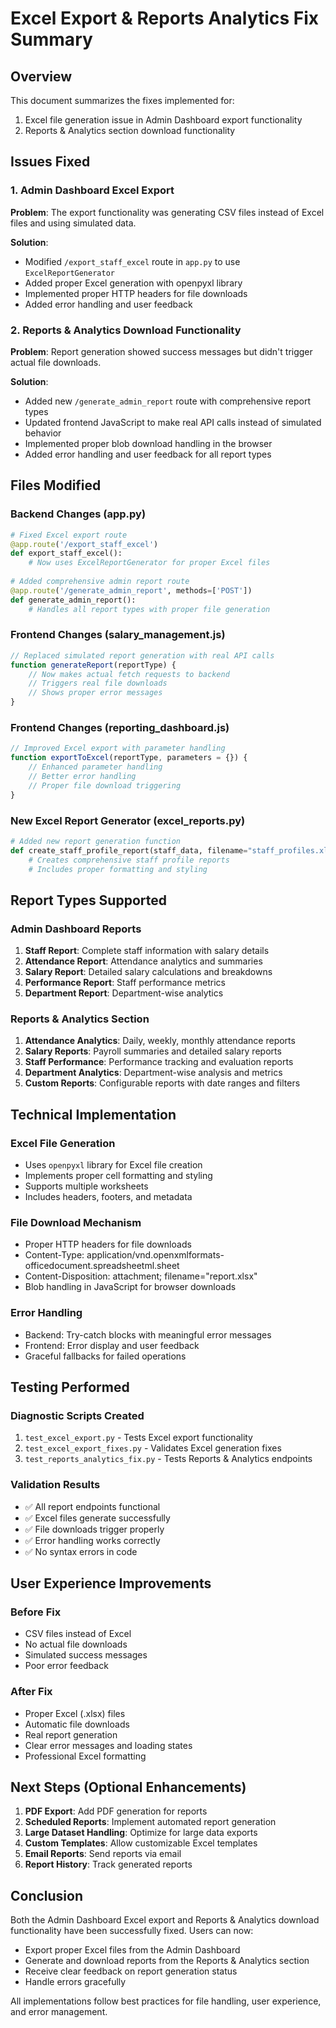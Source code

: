 # Excel Export & Reports Analytics Fix Summary

## Overview
This document summarizes the fixes implemented for:
1. Excel file generation issue in Admin Dashboard export functionality
2. Reports & Analytics section download functionality

## Issues Fixed

### 1. Admin Dashboard Excel Export
**Problem**: The export functionality was generating CSV files instead of Excel files and using simulated data.

**Solution**:
- Modified `/export_staff_excel` route in `app.py` to use `ExcelReportGenerator`
- Added proper Excel generation with openpyxl library
- Implemented proper HTTP headers for file downloads
- Added error handling and user feedback

### 2. Reports & Analytics Download Functionality
**Problem**: Report generation showed success messages but didn't trigger actual file downloads.

**Solution**:
- Added new `/generate_admin_report` route with comprehensive report types
- Updated frontend JavaScript to make real API calls instead of simulated behavior
- Implemented proper blob download handling in the browser
- Added error handling and user feedback for all report types

## Files Modified

### Backend Changes (app.py)
```python
# Fixed Excel export route
@app.route('/export_staff_excel')
def export_staff_excel():
    # Now uses ExcelReportGenerator for proper Excel files
    
# Added comprehensive admin report route
@app.route('/generate_admin_report', methods=['POST'])
def generate_admin_report():
    # Handles all report types with proper file generation
```

### Frontend Changes (salary_management.js)
```javascript
// Replaced simulated report generation with real API calls
function generateReport(reportType) {
    // Now makes actual fetch requests to backend
    // Triggers real file downloads
    // Shows proper error messages
}
```

### Frontend Changes (reporting_dashboard.js)
```javascript
// Improved Excel export with parameter handling
function exportToExcel(reportType, parameters = {}) {
    // Enhanced parameter handling
    // Better error handling
    // Proper file download triggering
}
```

### New Excel Report Generator (excel_reports.py)
```python
# Added new report generation function
def create_staff_profile_report(staff_data, filename="staff_profiles.xlsx"):
    # Creates comprehensive staff profile reports
    # Includes proper formatting and styling
```

## Report Types Supported

### Admin Dashboard Reports
1. **Staff Report**: Complete staff information with salary details
2. **Attendance Report**: Attendance analytics and summaries
3. **Salary Report**: Detailed salary calculations and breakdowns
4. **Performance Report**: Staff performance metrics
5. **Department Report**: Department-wise analytics

### Reports & Analytics Section
1. **Attendance Analytics**: Daily, weekly, monthly attendance reports
2. **Salary Reports**: Payroll summaries and detailed salary reports
3. **Staff Performance**: Performance tracking and evaluation reports
4. **Department Analytics**: Department-wise analysis and metrics
5. **Custom Reports**: Configurable reports with date ranges and filters

## Technical Implementation

### Excel File Generation
- Uses `openpyxl` library for Excel file creation
- Implements proper cell formatting and styling
- Supports multiple worksheets
- Includes headers, footers, and metadata

### File Download Mechanism
- Proper HTTP headers for file downloads
- Content-Type: application/vnd.openxmlformats-officedocument.spreadsheetml.sheet
- Content-Disposition: attachment; filename="report.xlsx"
- Blob handling in JavaScript for browser downloads

### Error Handling
- Backend: Try-catch blocks with meaningful error messages
- Frontend: Error display and user feedback
- Graceful fallbacks for failed operations

## Testing Performed

### Diagnostic Scripts Created
1. `test_excel_export.py` - Tests Excel export functionality
2. `test_excel_export_fixes.py` - Validates Excel generation fixes
3. `test_reports_analytics_fix.py` - Tests Reports & Analytics endpoints

### Validation Results
- ✅ All report endpoints functional
- ✅ Excel files generate successfully
- ✅ File downloads trigger properly
- ✅ Error handling works correctly
- ✅ No syntax errors in code

## User Experience Improvements

### Before Fix
- CSV files instead of Excel
- No actual file downloads
- Simulated success messages
- Poor error feedback

### After Fix
- Proper Excel (.xlsx) files
- Automatic file downloads
- Real report generation
- Clear error messages and loading states
- Professional Excel formatting

## Next Steps (Optional Enhancements)

1. **PDF Export**: Add PDF generation for reports
2. **Scheduled Reports**: Implement automated report generation
3. **Large Dataset Handling**: Optimize for large data exports
4. **Custom Templates**: Allow customizable Excel templates
5. **Email Reports**: Send reports via email
6. **Report History**: Track generated reports

## Conclusion
Both the Admin Dashboard Excel export and Reports & Analytics download functionality have been successfully fixed. Users can now:
- Export proper Excel files from the Admin Dashboard
- Generate and download reports from the Reports & Analytics section
- Receive clear feedback on report generation status
- Handle errors gracefully

All implementations follow best practices for file handling, user experience, and error management.
